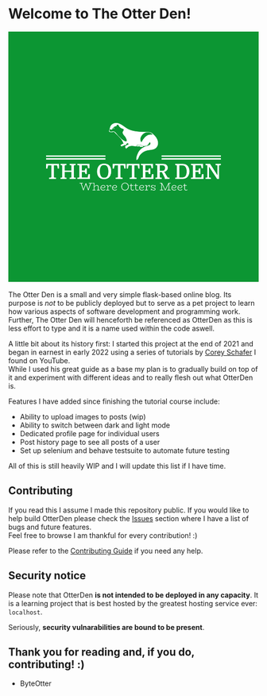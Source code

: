 # Welcome to The Otter Den!

![The Otter Den](./logo-color.png)

The Otter Den is a small and very simple flask-based online blog. Its purpose is *not* to be publicly deployed but
to serve as a pet project to learn how various aspects of software development and programming work.<br>
Further, The Otter Den will henceforth be referenced as OtterDen as this is less effort to type and it is a name
used within the code aswell.

A little bit about its history first: I started this project at the end of 2021 and began in earnest in early 2022
using a series of tutorials by [Corey Schafer](https://www.youtube.com/@coreyms) I found on YouTube.<br>
While I used his great guide as a base my plan is to gradually build on top of it and experiment with different ideas
and to really flesh out what OtterDen is.

Features I have added since finishing the tutorial course include:

- Ability to upload images to posts (wip)
- Ability to switch between dark and light mode
- Dedicated profile page for individual users
- Post history page to see all posts of a user
- Set up selenium and behave testsuite to automate future testing

All of this is still heavily WIP and I will update this list if I have time.

## Contributing

If you read this I assume I made this repository public. If you would like to help build OtterDen
please check the [Issues](https://github.com/ByteOtter/OtterDen/issues) section where I have a list of bugs and future features.<br>
Feel free to browse I am thankful for every contribution! :)

Please refer to the [Contributing Guide](./docs/CONTRIBUTING.md) if you need any help.

## Security notice

Please note that OtterDen **is not intended to be deployed in any capacity**. It is a learning project that is best hosted by
the greatest hosting service ever: `localhost`.

Seriously, **security vulnarabilities are bound to be present**.

## Thank you for reading and, if you do, contributing! :)

- ByteOtter
